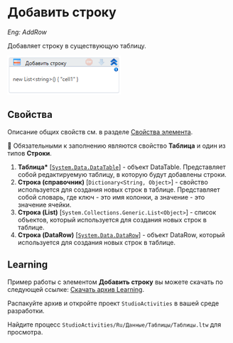 # Добавить строку

*Eng: AddRow*

Добавляет строку в существующую таблицу.

![](<../../../../.gitbook/assets/image (345).png>)


## Свойства

Описание общих свойств см. в разделе [Свойства элемента](https://docs.primo-rpa.ru/primo-rpa/primo-studio/process/elements#svoistva-elementa).

:small_blue_diamond: Обязательными к заполнению являются свойство **Таблица** и один из типов **Строки**.

1. **Таблица\*** [[`System.Data.DataTable`](https://learn.microsoft.com/ru-ru/dotnet/api/system.data.datatable?view=net-8.0&viewFallbackFrom=net-4.6.1)] - объект DataTable. Представляет собой редактируемую таблицу, в которую будут добавлены строки.
1. **Строка (справочник)** [`Dictionary<String, Object>`] - свойство используется для создания новых строк в таблице. Представляет собой словарь, где ключ - это имя колонки, а значение - это значение ячейки.
1. **Строка (List)** [`System.Collections.Generic.List<Object>`] - cписок объектов, который используется для создания новых строк в таблице.
1. **Строка (DataRow)** [[`System.Data.DataRow`](https://docs.microsoft.com/ru-ru/dotnet/api/system.data.datarow?view=net-4.6.1)] - объект DataRow, который используется для создания новых строк в таблице.



##  Learning
Пример работы с элементом **Добавить строку** вы можете скачать по следующей ссылке: [Скачать архив Learning](https://github.com/PrimoRPA/Learning/archive/refs/heads/master.zip).

Распакуйте архив и откройте проект `StudioActivities` в вашей среде разработки.

Найдите процесс `StudioActivities/Ru/Данные/Таблицы/Таблицы.ltw` для просмотра.
